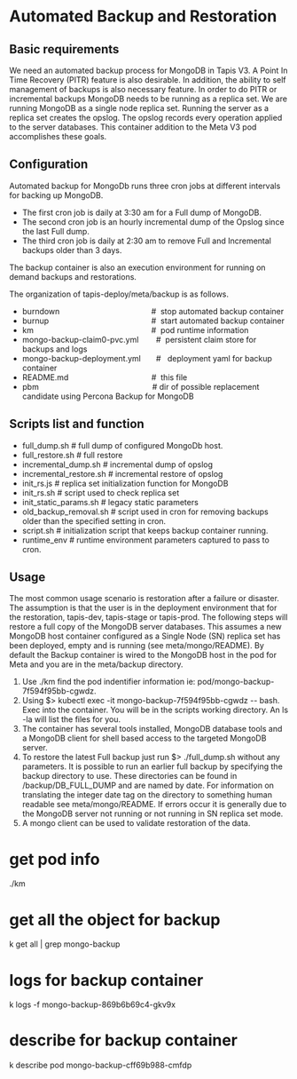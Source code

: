 # Automated Backup and Restoration

## Basic requirements
We need an automated backup process for MongoDB in Tapis V3. A Point In Time Recovery (PITR) feature is also desirable. In addition, the ability to self management of backups is also necessary feature. In order to do PITR or incremental backups MongoDB needs to be running as a replica set. We are running MongoDB as a single node replica set. Running the server as a replica set creates the opslog. The opslog records every operation applied to the server databases. This container addition to the Meta V3 pod accomplishes these goals.

## Configuration
Automated backup for MongoDb runs three cron jobs at different intervals for backing up MongoDB.

* The first cron job is daily at 3:30 am for a Full dump of MongoDB.
* The second cron job is an hourly incremental dump of the Opslog since the last Full dump.
* The third cron job is daily at 2:30 am to remove Full and Incremental backups older than 3 days.

The backup container is also an execution environment for running on demand backups and restorations.

The organization of tapis-deploy/meta/backup is as follows.

* burndown                                          #  stop automated backup container
* burnup                                               #  start automated backup container
* km                                                      #  pod runtime information
* mongo-backup-claim0-pvc.yml        #  persistent claim store for backups and logs
* mongo-backup-deployment.yml       #   deployment yaml for backup container
* README.md                                      #  this file
* pbm                                                    # dir of possible replacement candidate using Percona Backup for MongoDB

## Scripts list and function
* full_dump.sh           # full dump of configured MongoDb host. 
* full_restore.sh        # full restore
* incremental_dump.sh    # incremental dump of opslog  
* incremental_restore.sh # incremental restore of opslog 
* init_rs.js             # replica set initialization function for MongoDB
* init_rs.sh             # script used to check replica set 
* init_static_params.sh  # legacy static parameters 
* old_backup_removal.sh  # script used in cron for removing backups older than the specified setting in cron.
* script.sh              # initialization script that keeps backup container running.
* runtime_env            # runtime environment parameters captured to pass to cron.

## Usage
The most common usage scenario is restoration after a failure or disaster. The assumption is that the user is in the deployment environment that for the restoration, tapis-dev, tapis-stage or tapis-prod. The following steps will restore a full copy of the MongoDB server databases. This assumes a new MongoDB host container configured as a Single Node (SN) replica set has been deployed, empty and is running (see meta/mongo/README). By default the Backup container is wired to the MongoDB host in the pod for Meta and you are in the meta/backup directory. 

1. Use ./km find the pod indentifier information ie: pod/mongo-backup-7f594f95bb-cgwdz.
2. Using $> kubectl exec -it mongo-backup-7f594f95bb-cgwdz -- bash. Exec into the container. You will be in the scripts working directory. An ls -la will list the files for you.
3. The container has several tools installed, MongoDB database tools and a MongoDB client for shell based access to the targeted MongoDB server.
4. To restore the latest Full backup just run $> ./full_dump.sh without any parameters. It is possible to run an earlier full backup by specifying the backup directory to use. These directories can be found in /backup/DB_FULL_DUMP and are named by date. For information on translating the integer date tag on the directory to something human readable see meta/mongo/README. If errors occur it is generally due to the MongoDB server not running or not running in SN replica set mode. 
5. A mongo client can be used to validate restoration of the data.


# get pod info
./km

# get all the object for backup
k get all | grep mongo-backup

# logs for backup container
k logs -f mongo-backup-869b6b69c4-gkv9x

# describe for backup container
k describe pod  mongo-backup-cff69b988-cmfdp

